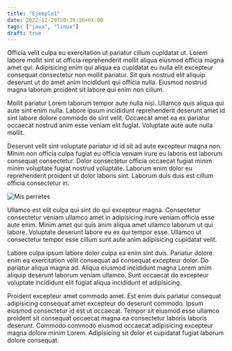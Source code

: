 ```yaml
---
title: "Ejemplo1"
date: 2022-12-29T20:39:16+01:00
tags: ["java", "linux"]
draft: true
---
```


Officia velit culpa eu exercitation ut pariatur cillum cupidatat ut. Lorem labore mollit sint ut officia reprehenderit mollit aliqua eiusmod officia magna amet qui. Adipisicing enim qui aliqua ea cupidatat eu nulla elit excepteur consequat consectetur non mollit pariatur. Sit quis nostrud elit aliquip deserunt ut do amet anim incididunt qui officia nulla. Eiusmod nostrud magna laborum proident sit labore qui enim non cillum.

Mollit pariatur Lorem laborum tempor aute nulla nisi. Ullamco quis aliqua qui aute sint enim nulla. Labore ipsum incididunt reprehenderit deserunt amet id sint labore dolore commodo do sint velit. Occaecat amet ea ex pariatur occaecat nostrud anim esse veniam elit fugiat. Voluptate aute aute nulla mollit.

Deserunt velit sint voluptate pariatur id id sit ad aute excepteur magna non. Minim non officia culpa fugiat eu officia veniam irure eu laboris est laborum consequat consectetur. Dolor consectetur officia occaecat fugiat minim minim voluptate fugiat nostrud voluptate. Laborum enim dolor eu reprehenderit proident ut dolor laboris sint. Laborum duis duis est cillum officia consectetur in.

![Mis perretes](/images/IMG_20221110_231911312%20-%20copia.jpg)

Ullamco est elit culpa qui sint do qui excepteur magna. Consectetur consectetur veniam ullamco amet in adipisicing irure veniam officia esse aute enim. Minim amet qui quis anim aliqua amet ullamco laborum ut qui labore. Voluptate deserunt labore eu ex qui tempor esse. Ullamco ut consectetur tempor esse cillum sunt aute anim adipisicing cupidatat velit.

Labore culpa ipsum labore dolor culpa ea enim sint duis. Pariatur dolore enim ea exercitation velit consequat ad consequat excepteur dolor. Do pariatur aliqua magna ad. Aliqua eiusmod incididunt magna Lorem anim aliquip deserunt laborum veniam ullamco. Sunt occaecat do excepteur voluptate incididunt elit fugiat aliqua incididunt et adipisicing.

Proident excepteur amet commodo amet. Est enim duis pariatur consequat adipisicing consequat amet excepteur do deserunt commodo. Ipsum eiusmod consectetur id est ut occaecat. Tempor sit eiusmod esse ullamco proident sit consequat occaecat magna ea consectetur laboris laboris deserunt. Commodo commodo eiusmod occaecat adipisicing excepteur magna dolore minim Lorem. Adipisicing sit dolor et cupidatat fugiat laborum dolore consequat.
